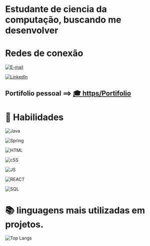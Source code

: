 # Estudante de ciencia da computação, buscando me desenvolver


# Redes de conexão 

[![E-mail](https://img.shields.io/badge/-Email-000?style=for-the-badge&logo=microsoft-outlook&logoColor=E94D5F)](mailto:jonas.jsm2903@gmail.com)

[![LinkedIn](https://img.shields.io/badge/-LinkedIn-000?style=for-the-badge&logo=linkedin&logoColor=30A3DC)](https://www.linkedin.com/in/jonassmendes/)

## Portifolio pessoal ==> [🎓 https/Portifolio ](https://repositorio-jonas-mendes.vercel.app/)

# 🤯 Habilidades

![Java](https://img.shields.io/badge/Java-000?style=for-the-badge&logo=Java) 

 ![Spring](https://img.shields.io/badge/SpringBoot-000?style=for-the-badge&logo=Spring)
 
![HTML](https://img.shields.io/badge/HTML-000?style=for-the-badge&logo=HTML5)

![cSS](https://img.shields.io/badge/CSS-000?style=for-the-badge&logo=CSS3)

![JS](https://img.shields.io/badge/JavaScript-000?style=for-the-badge&logo=javascript)

![REACT](https://img.shields.io/badge/React-000?style=for-the-badge&logo=react)

![SQL](https://img.shields.io/badge/SQL-000?style=for-the-badge&logo=sql)



# 📚 linguagens mais utilizadas em projetos.

   ![Top Langs](https://github-readme-stats-git-masterrstaa-rickstaa.vercel.app/api/top-langs/?username=JonasSmendes&layout=compact&bg_color=000&border_color=4622bd&title_color=4f1df2&text_color=FFF)